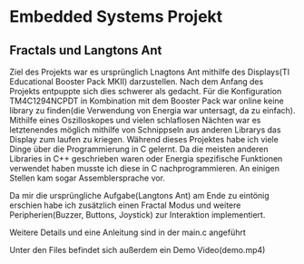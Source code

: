 # Embedded Systems Projekt
## Fractals und Langtons Ant

Ziel des Projekts war es ursprünglich Lnagtons Ant mithilfe des Displays(TI Educational Booster Pack MKII) darzustellen.
Nach dem Anfang des Projekts entpuppte sich dies schwerer als gedacht. Für die Konfiguration TM4C1294NCPDT in Kombination mit dem Booster Pack war online keine library zu finden(die Verwendung von Energia war untersagt, da zu einfach).
Mithilfe eines Oszilloskopes und vielen schlaflosen Nächten war es letztenendes möglich mithilfe von Schnippseln aus anderen Librarys das Display zum laufen zu kriegen. Während dieses Projektes habe ich viele Dinge über die Programmierung in C gelernt. Da die meisten anderen Libraries in C++ geschrieben waren oder Energia spezifische Funktionen verwendet haben musste ich diese in C nachprogrammieren. An einigen Stellen kam sogar Assemblersprache vor.

Da mir die ursprüngliche Aufgabe(Langtons Ant) am Ende zu eintönig erschien habe ich zusätzlich einen Fractal Modus und weitere Peripherien(Buzzer, Buttons, Joystick) zur Interaktion implementiert.

Weitere Details und eine Anleitung sind in der main.c angeführt

Unter den Files befindet sich außerdem ein Demo Video(demo.mp4)
